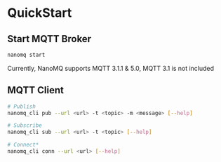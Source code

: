 # QuickStart

## Start MQTT Broker

```bash
nanomq start
```

Currently, NanoMQ supports MQTT 3.1.1 & 5.0, MQTT 3.1 is not included

## MQTT Client

```bash
# Publish
nanomq_cli pub --url <url> -t <topic> -m <message> [--help]

# Subscribe
nanomq_cli sub --url <url> -t <topic> [--help]

# Connect*
nanomq_cli conn --url <url> [--help]
```
